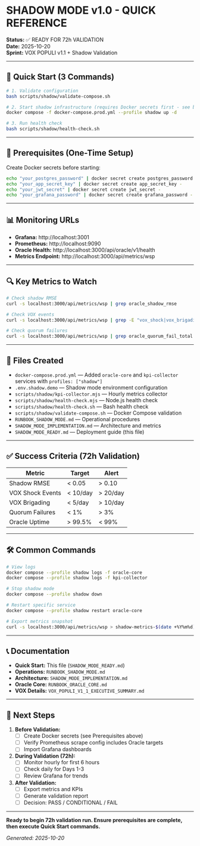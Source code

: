 
# SHADOW MODE v1.0 - QUICK REFERENCE

**Status:** ✅ READY FOR 72h VALIDATION  
**Date:** 2025-10-20  
**Sprint:** VOX POPULI v1.1 + Shadow Validation

---

## 🚀 Quick Start (3 Commands)

```bash
# 1. Validate configuration
bash scripts/shadow/validate-compose.sh

# 2. Start shadow infrastructure (requires Docker secrets first - see below)
docker compose -f docker-compose.prod.yml --profile shadow up -d

# 3. Run health check
bash scripts/shadow/health-check.sh
```

---

## 🔐 Prerequisites (One-Time Setup)

Create Docker secrets before starting:

```bash
echo "your_postgres_password" | docker secret create postgres_password -
echo "your_app_secret_key" | docker secret create app_secret_key -
echo "your_jwt_secret" | docker secret create jwt_secret -
echo "your_grafana_password" | docker secret create grafana_password -
```

---

## 📊 Monitoring URLs

- **Grafana:** http://localhost:3001
- **Prometheus:** http://localhost:9090
- **Oracle Health:** http://localhost:3000/api/oracle/v1/health
- **Metrics Endpoint:** http://localhost:3000/api/metrics/wsp

---

## 🔍 Key Metrics to Watch

```bash
# Check shadow RMSE
curl -s localhost:3000/api/metrics/wsp | grep oracle_shadow_rmse

# Check VOX events
curl -s localhost:3000/api/metrics/wsp | grep -E "vox_shock|vox_brigading"

# Check quorum failures
curl -s localhost:3000/api/metrics/wsp | grep oracle_quorum_fail_total
```

---

## 📁 Files Created

- `docker-compose.prod.yml` — Added `oracle-core` and `kpi-collector` services with `profiles: ["shadow"]`
- `.env.shadow.demo` — Shadow mode environment configuration
- `scripts/shadow/kpi-collector.mjs` — Hourly metrics collector
- `scripts/shadow/health-check.mjs` — Node.js health check
- `scripts/shadow/health-check.sh` — Bash health check
- `scripts/shadow/validate-compose.sh` — Docker Compose validation
- `RUNBOOK_SHADOW_MODE.md` — Operational procedures
- `SHADOW_MODE_IMPLEMENTATION.md` — Architecture and metrics
- `SHADOW_MODE_READY.md` — Deployment guide (this file)

---

## ✅ Success Criteria (72h Validation)

| Metric | Target | Alert |
|--------|--------|-------|
| Shadow RMSE | < 0.05 | > 0.10 |
| VOX Shock Events | < 10/day | > 20/day |
| VOX Brigading | < 5/day | > 10/day |
| Quorum Failures | < 1% | > 3% |
| Oracle Uptime | > 99.5% | < 99% |

---

## 🛠️ Common Commands

```bash
# View logs
docker compose --profile shadow logs -f oracle-core
docker compose --profile shadow logs -f kpi-collector

# Stop shadow mode
docker compose --profile shadow down

# Restart specific service
docker compose --profile shadow restart oracle-core

# Export metrics snapshot
curl -s localhost:3000/api/metrics/wsp > shadow-metrics-$(date +%Y%m%d).txt
```

---

## 📞 Documentation

- **Quick Start:** This file (`SHADOW_MODE_READY.md`)
- **Operations:** `RUNBOOK_SHADOW_MODE.md`
- **Architecture:** `SHADOW_MODE_IMPLEMENTATION.md`
- **Oracle Core:** `RUNBOOK_ORACLE_CORE.md`
- **VOX Details:** `VOX_POPULI_V1_1_EXECUTIVE_SUMMARY.md`

---

## 🔄 Next Steps

1. **Before Validation:**
   - [ ] Create Docker secrets (see Prerequisites above)
   - [ ] Verify Prometheus scrape config includes Oracle targets
   - [ ] Import Grafana dashboards

2. **During Validation (72h):**
   - [ ] Monitor hourly for first 6 hours
   - [ ] Check daily for Days 1-3
   - [ ] Review Grafana for trends

3. **After Validation:**
   - [ ] Export metrics and KPIs
   - [ ] Generate validation report
   - [ ] Decision: PASS / CONDITIONAL / FAIL

---

**Ready to begin 72h validation run. Ensure prerequisites are complete, then execute Quick Start commands.**

_Generated: 2025-10-20_

